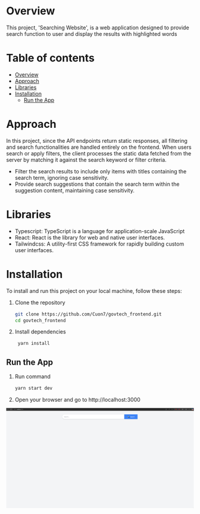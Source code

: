 # Overview

This project, 'Searching Website', is a web application designed to provide search function to user and display the results with highlighted words

# Table of contents
- [Overview](#overview)
- [Approach](#approach)
- [Libraries](#libraries)
- [Installation](#installation)
   * [Run the App](#run-the-app)

# Approach

In this project, since the API endpoints return static responses, all filtering and search functionalities are handled entirely on the frontend. When users search or apply filters, the client processes the static data fetched from the server by matching it against the search keyword or filter criteria.

- Filter the search results to include only items with titles containing the search term, ignoring case sensitivity.
- Provide search suggestions that contain the search term within the suggestion content, maintaining case sensitivity.

# Libraries

- Typescript: TypeScript is a language for application-scale JavaScript
- React: React is the library for web and native user interfaces.
- Tailwindcss: A utility-first CSS framework for rapidly building custom user interfaces.

# Installation

To install and run this project on your local machine, follow these steps:

1. Clone the repository

   ```bash
   git clone https://github.com/Cuon7/govtech_frontend.git
   cd govtech_frontend
   ```

2. Install dependencies

   ```bash
    yarn install
   ```

## Run the App

1. Run command

   ```bash
   yarn start dev
   ```

2. Open your browser and go to http://localhost:3000

![browser](assets/browser.png)
